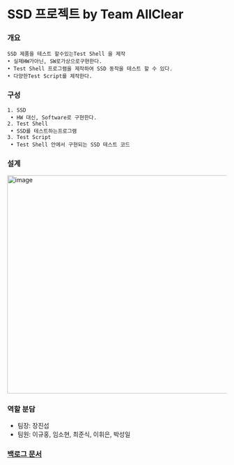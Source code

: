 # SSD 프로젝트 by Team AllClear
### 개요
```
SSD 제품을 테스트 할수있는Test Shell 을 제작
• 실제HW가아닌, SW로가상으로구현한다.
• Test Shell 프로그램을 제작하여 SSD 동작을 테스트 할 수 있다.
• 다양한Test Script를 제작한다.
```
### 구성
```
1. SSD
 • HW 대신, Software로 구현한다.
2. Test Shell
 • SSD를 테스트하는프로그램
3. Test Script
 • Test Shell 안에서 구현되는 SSD 테스트 코드
```
### 설계
<img width="800" height="500" alt="image" src="https://github.com/user-attachments/assets/7bac7b22-56cd-402e-a3f5-5ef6d7325e10" />

### 역할 분담
- 팀장: 장진섭</br>
- 팀원: 이규홍, 임소현, 최준식, 이휘은, 박성일

### [백로그 문서](backlog.md)
